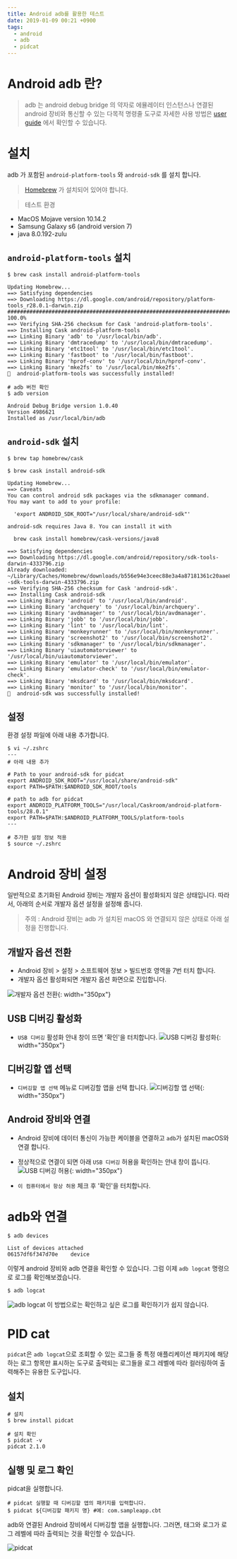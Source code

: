 ```yaml
---
title: Android adb를 활용한 테스트
date: 2019-01-09 00:21 +0900
tags:
  - android
  - adb 
  - pidcat
---
```

# Android adb 란?
> adb 는 android debug bridge 의 약자로 에뮬레이터 인스턴스나 연결된 android 장비와 통신할 수 있는 다목적 명령줄 도구로 자세한 사용 방법은 [user guide](https://developer.android.com/studio/command-line/adb?hl=ko) 에서 확인할 수 있습니다.

# 설치
adb 가 포함된 `android-platform-tools` 와
`android-sdk` 를 설치 합니다.

> [Homebrew](https://brew.sh) 가 설치되어 있어야 합니다.

> 테스트 환경
- MacOS Mojave version 10.14.2
- Samsung Galaxy s6 (android version 7)
- java 8.0.192-zulu

## `android-platform-tools` 설치

``` shell
$ brew cask install android-platform-tools

Updating Homebrew...
==> Satisfying dependencies
==> Downloading https://dl.google.com/android/repository/platform-tools_r28.0.1-darwin.zip
######################################################################## 100.0%
==> Verifying SHA-256 checksum for Cask 'android-platform-tools'.
==> Installing Cask android-platform-tools
==> Linking Binary 'adb' to '/usr/local/bin/adb'.
==> Linking Binary 'dmtracedump' to '/usr/local/bin/dmtracedump'.
==> Linking Binary 'etc1tool' to '/usr/local/bin/etc1tool'.
==> Linking Binary 'fastboot' to '/usr/local/bin/fastboot'.
==> Linking Binary 'hprof-conv' to '/usr/local/bin/hprof-conv'.
==> Linking Binary 'mke2fs' to '/usr/local/bin/mke2fs'.
🍺  android-platform-tools was successfully installed!

# adb 버전 확인
$ adb version

Android Debug Bridge version 1.0.40
Version 4986621
Installed as /usr/local/bin/adb
```

## `android-sdk` 설치

``` shell
$ brew tap homebrew/cask

$ brew cask install android-sdk

Updating Homebrew...
==> Caveats
You can control android sdk packages via the sdkmanager command.
You may want to add to your profile:

  'export ANDROID_SDK_ROOT="/usr/local/share/android-sdk"'

android-sdk requires Java 8. You can install it with

  brew cask install homebrew/cask-versions/java8

==> Satisfying dependencies
==> Downloading https://dl.google.com/android/repository/sdk-tools-darwin-4333796.zip
Already downloaded: ~/Library/Caches/Homebrew/downloads/b556e94e3ceec88e3a4a87181361c20aae8ca8f45513c021e132c372cafc5258--sdk-tools-darwin-4333796.zip
==> Verifying SHA-256 checksum for Cask 'android-sdk'.
==> Installing Cask android-sdk
==> Linking Binary 'android' to '/usr/local/bin/android'.
==> Linking Binary 'archquery' to '/usr/local/bin/archquery'.
==> Linking Binary 'avdmanager' to '/usr/local/bin/avdmanager'.
==> Linking Binary 'jobb' to '/usr/local/bin/jobb'.
==> Linking Binary 'lint' to '/usr/local/bin/lint'.
==> Linking Binary 'monkeyrunner' to '/usr/local/bin/monkeyrunner'.
==> Linking Binary 'screenshot2' to '/usr/local/bin/screenshot2'.
==> Linking Binary 'sdkmanager' to '/usr/local/bin/sdkmanager'.
==> Linking Binary 'uiautomatorviewer' to '/usr/local/bin/uiautomatorviewer'.
==> Linking Binary 'emulator' to '/usr/local/bin/emulator'.
==> Linking Binary 'emulator-check' to '/usr/local/bin/emulator-check'.
==> Linking Binary 'mksdcard' to '/usr/local/bin/mksdcard'.
==> Linking Binary 'monitor' to '/usr/local/bin/monitor'.
🍺  android-sdk was successfully installed!
```

## 설정
환경 설정 파일에 아래 내용 추가합니다.
``` shell
$ vi ~/.zshrc
---
# 아래 내용 추가

# Path to your android-sdk for pidcat
export ANDROID_SDK_ROOT="/usr/local/share/android-sdk"
export PATH=$PATH:$ANDROID_SDK_ROOT/tools

# path to adb for pidcat
export ANDROID_PLATFORM_TOOLS="/usr/local/Caskroom/android-platform-tools/28.0.1"
export PATH=$PATH:$ANDROID_PLATFORM_TOOLS/platform-tools
---

# 추가한 설정 정보 적용
$ source ~/.zshrc
```

# Android 장비 설정
일반적으로 초기화된 Android 장비는 개발자 옵션이 활성화되지 않은 상태입니다.
따라서, 아래의 순서로 개발자 옵션 설정을 설정해 줍니다.

> 주의 : Android 장비는 adb 가 설치된 macOS 와 연결되지 않은 상태로 아래 설정을 진행합니다.

## 개발자 옵션 전환 
- Android 장비 > 설정 > 소프트웨어 정보 > 빌드번호 영역을 7번 터치 합니다.
- 개발자 옵션 활성화되면 개발자 옵션 화면으로 진입합니다.

![개발자 옵션 전환]({{site.url}}/images/2019-01-09/Screenshot_20190108-082712.PNG){: width="350px"}

## USB 디버깅 활성화
- `USB 디버깅` 활성화 안내 창이 뜨면 '확인'을 터치합니다.
![USB 디버깅 활성화]({{site.url}}/images/2019-01-09/Screenshot_20190108-082719.PNG){: width="350px"}

## 디버깅할 앱 선택 
- `디버깅할 앱 선택` 메뉴로 디버깅할 앱을 선택 합니다.
![디버깅할 앱 선택]({{site.url}}/images/2019-01-09/Screenshot_20190108-082605.PNG){: width="350px"}

## Android 장비와 연결
- Android 장비에 데이터 통신이 가능한 케이블을 연결하고 `adb`가 설치된 macOS와 연결 합니다.
- 정상적으로 연결이 되면 아래 `USB 디버깅` 허용을 확인하는 안내 창이 뜹니다.
![USB 디버깅 허용]({{site.url}}/images/2019-01-09/Screenshot_20190107-184750.JPG){: width="350px"}

- `이 컴퓨터에서 항상 허용` 체크 후 '확인'을 터치합니다.

# adb와 연결

``` shell
$ adb devices

List of devices attached
06157df6f347d70e	device
```
이렇게 android 장비와 adb 연결을 확인할 수 있습니다.
그럼 이제 `adb logcat` 명령으로 로그를 확인해보겠습니다.

``` shell
$ adb logcat
```
![adb logcat]({{site.url}}/images/2019-01-09/logcat.jpg)
이 방법으로는 확인하고 싶은 로그를 확인하기가 쉽지 않습니다.

# PID cat
`pidcat`은 `adb logcat`으로 조회할 수 있는 로그들 중 특정 애플리케이션 패키지에 해당하는 로그 항목만 표시하는 도구로 출력되는 로그들을 로그 레벨에 따라 컬러링하여 출력해주는 유용한 도구입니다.

## 설치

``` shell
# 설치
$ brew install pidcat

# 설치 확인
$ pidcat -v
pidcat 2.1.0
```

## 실행 및 로그 확인

pidcat을 실행합니다.
``` shell
# pidcat 실행할 때 디버깅할 앱의 패키지를 입력합니다.
$ pidcat ${디버깅할 패키지 명} #예: com.sampleapp.cbt
```

adb와 연결된 Android 장비에서 디버깅할 앱을 실행합니다. 
그러면, 태그와 로그가 로그 레벨에 따라 출력되는 것을 확인할 수 있습니다.

![pidcat]({{site.url}}/images/2019-01-09/pidcat.jpg)
